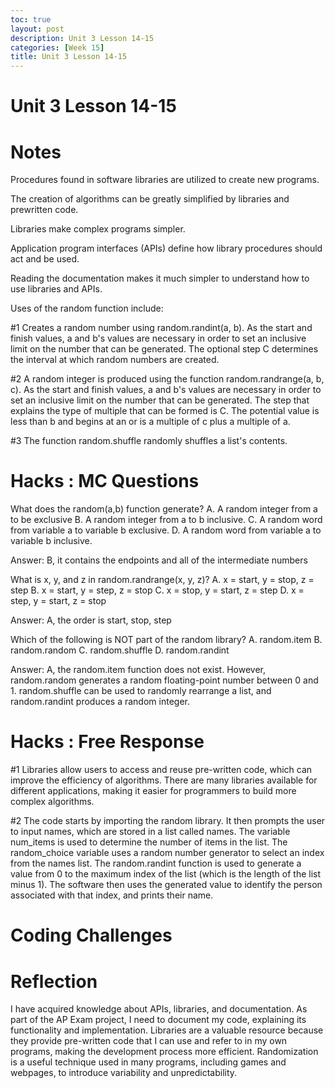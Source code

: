 ```yaml
---
toc: true
layout: post
description: Unit 3 Lesson 14-15
categories: [Week 15]
title: Unit 3 Lesson 14-15
---
```

# Unit 3 Lesson 14-15

# Notes

Procedures found in software libraries are utilized to create new programs.

The creation of algorithms can be greatly simplified by libraries and prewritten code.

Libraries make complex programs simpler.

Application program interfaces (APIs) define how library procedures should act and be used.

Reading the documentation makes it much simpler to understand how to use libraries and APIs.

Uses of the random function include:

#1 Creates a random number using random.randint(a, b). As the start and finish values, a and b's values are necessary in order to set an inclusive limit on the number that can be generated. The optional step C determines the interval at which random numbers are created.

#2 A random integer is produced using the function random.randrange(a, b, c). As the start and finish values, a and b's values are necessary in order to set an inclusive limit on the number that can be generated. The step that explains the type of multiple that can be formed is C. The potential value is less than b and begins at an or is a multiple of c plus a multiple of a.

#3 The function random.shuffle randomly shuffles a list's contents.

# Hacks : MC Questions

What does the random(a,b) function generate?
A. A random integer from a to be exclusive B. A random integer from a to b inclusive. C. A random word from variable a to variable b exclusive. D. A random word from variable a to variable b inclusive.

Answer: B, it contains the endpoints and all of the intermediate numbers

What is x, y, and z in random.randrange(x, y, z)?
A. x = start, y = stop, z = step B. x = start, y = step, z = stop C. x = stop, y = start, z = step D. x = step, y = start, z = stop

Answer: A, the order is start, stop, step

Which of the following is NOT part of the random library?
A. random.item B. random.random C. random.shuffle D. random.randint

Answer: A, the random.item function does not exist. However, random.random generates a random floating-point number between 0 and 1. random.shuffle can be used to randomly rearrange a list, and random.randint produces a random integer.

# Hacks : Free Response

#1 Libraries allow users to access and reuse pre-written code, which can improve the efficiency of algorithms. There are many libraries available for different applications, making it easier for programmers to build more complex algorithms.

#2 The code starts by importing the random library. It then prompts the user to input names, which are stored in a list called names. The variable num_items is used to determine the number of items in the list. The random_choice variable uses a random number generator to select an index from the names list. The random.randint function is used to generate a value from 0 to the maximum index of the list (which is the length of the list minus 1). The software then uses the generated value to identify the person associated with that index, and prints their name.

# Coding Challenges



# Reflection

 I have acquired knowledge about APIs, libraries, and documentation. As part of the AP Exam project, I need to document my code, explaining its functionality and implementation. Libraries are a valuable resource because they provide pre-written code that I can use and refer to in my own programs, making the development process more efficient. Randomization is a useful technique used in many programs, including games and webpages, to introduce variability and unpredictability.
